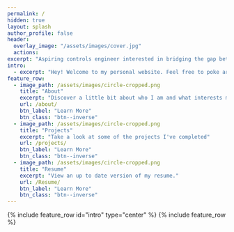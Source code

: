```yaml
---
permalink: /
hidden: true
layout: splash
author_profile: false
header:
  overlay_image: "/assets/images/cover.jpg"
  actions:
excerpt: "Aspiring controls engineer interested in bridging the gap between control theory and machine learning"
intro: 
  - excerpt: "Hey! Welcome to my personal website. Feel free to poke aroud to learn a little bit more about me, my interests, my background, and some of the things I've been up to."
feature_row:
  - image_path: /assets/images/circle-cropped.png
    title: "About"
    excerpt: "Discover a little bit about who I am and what interests me."
    url: /about/
    btn_label: "Learn More"
    btn_class: "btn--inverse"
  - image_path: /assets/images/circle-cropped.png
    title: "Projects"
    excerpt: "Take a look at some of the projects I've completed"
    url: /projects/
    btn_label: "Learn More"
    btn_class: "btn--inverse"
  - image_path: /assets/images/circle-cropped.png
    title: "Resume"
    excerpt: "View an up to date version of my resume."
    url: /Resume/
    btn_label: "Learn More"
    btn_class: "btn--inverse"
---
```

{% include feature_row id="intro" type="center" %}
{% include feature_row %}
